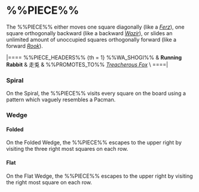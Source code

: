 # %%PIECE%%

The %%PIECE%% either moves one square diagonally (like a
[*Ferz*](ferz.html)), one square orthogonally backward
(like a backward [*Wazir*](wazir.html)), or slides an unlimited amount
of unoccupied squares orthogonally forward (like a forward
[*Rook*](rook.html)).

|====
%%PIECE_HEADERS%%
  {th = 1}  %%WA_SHOGI%%
&           **Running Rabbit** & &#x8D70;&#x514E;
&           %%PROMOTES_TO%% [*Treacherous Fox*](treacherous_fox.html) \\
====|

### Spiral

On the Spiral, the %%PIECE%% visits every square on the board
using a pattern which vaguely resembles a Pacman.

### Wedge

#### Folded

On the Folded Wedge, the %%PIECE%% escapes to the upper right
by visiting the three right most squares on each row.

#### Flat

On the Flat Wedge, the %%PIECE%% escapes to the upper right by
visiting the right most square on each row.
